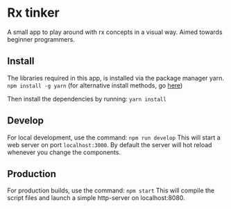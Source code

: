 # Rx tinker

A small app to play around with rx concepts in a visual way.
Aimed towards beginner programmers.

## Install

The libraries required in this app, is installed via the package manager yarn.
```npm install -g yarn```
(for alternative install methods, go [here](https://yarnpkg.com/en/docs/install))

Then install the dependencies by running:
```yarn install```

## Develop

For local development, use the command:
```npm run develop``` 
This will start a web server on port `localhost:3000`.
By default the server will hot reload whenever you change the components.

## Production

For production builds, use the command:
```npm start```
This will compile the script files and launch a simple http-server on localhost:8080.